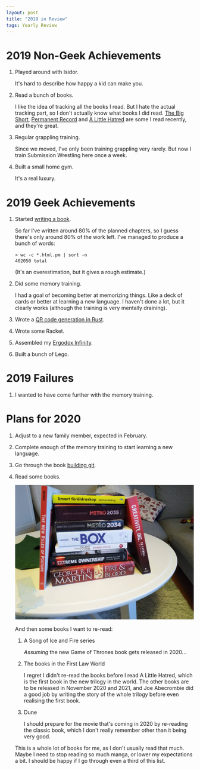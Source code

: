 ```yaml
---
layout: post
title: "2019 in Review"
tags: Yearly Review
---
```



2019 Non-Geek Achievements
==========================

1. Played around with Isidor.

   It's hard to describe how happy a kid can make you.

2. Read a bunch of books.

   I like the idea of tracking all the books I read. But I hate the actual tracking part, so I don't actually know what books I did read. [The Big Short][big-short], [Permanent Record][permanent-record] and [A Little Hatred][hatred] are some I read recently, and they're great.

3. Regular grappling training.

   Since we moved, I've only been training grappling very rarely. But now I train Submission Wrestling here once a week.

4. Built a small home gym.

   It's a real luxury.

[hatred]: https://www.goodreads.com/book/show/35606041-a-little-hatred
[big-short]: https://www.goodreads.com/book/show/26889576-the-big-short
[permanent-record]: https://www.goodreads.com/book/show/46223297-permanent-record


2019 Geek Achievements
======================

1. Started [writing a book][cryptobook].

   So far I've written around 80% of the planned chapters, so I guess there's only around 80% of the work left. I've managed to produce a bunch of words:

    ```
    > wc -c *.html.pm | sort -n
    402050 total
    ```

   (It's an overestimation, but it gives a rough estimate.)

2. Did some memory training.

   I had a goal of becoming better at memorizing things. Like a deck of cards or better at learning a new language. I haven't done a lot, but it clearly works (although the training is very mentally draining).

3. Wrote a [QR code generation in Rust][qrcode].
3. Wrote some Racket.

4. Assembled my [Ergodox Infinity][ergodox].

5. Built a bunch of Lego.

[cryptobook]: https://whycryptocurrencies.com/
[qrcode]: /blog/2019/04/17/picking_up_rust_by_writing_a_qr_code_generator/
[ergodox]: https://input.club/devices/infinity-ergodox/

2019 Failures
==============

1. I wanted to have come further with the memory training.

Plans for 2020
===============

1. Adjust to a new family member, expected in February.
1. Complete enough of the memory training to start learning a new language.
2. Go through the book [building git][building-git].
3. Read some books.

   ![Books I didn't read in 2019 that I want to read in 2020.](/images/IMG_20191225_114508_2.jpg)

   And then some books I want to re-read:

   1. A Song of Ice and Fire series

      *Assuming* the new Game of Thrones book gets released in 2020...

   2. The books in the First Law World

      I regret I didn't re-read the books before I read A Little Hatred, which is the first book in the new trilogy in the world. The other books are to be released in November 2020 and 2021, and Joe Abecrombie did a good job by writing the story of the whole trilogy before even realising the first book.

   3. Dune

      I should prepare for the movie that's coming in 2020 by re-reading the classic book, which I don't really remember other than it being very good.

   This is a whole lot of books for me, as I don't usually read that much. Maybe I need to stop reading so much manga, or lower my expectations a bit. I should be happy if I go through even a third of this list.


[building-git]: https://shop.jcoglan.com/building-git/
[previous years]: </blog/tags/yearly_review/> "Yearly reviews"
[blog posts]: /archive "My archive"

